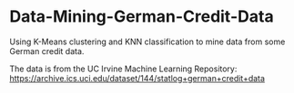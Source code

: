 # Data-Mining-German-Credit-Data
Using K-Means clustering and KNN classification to mine data from some German credit data.

The data is from the UC Irvine Machine Learning Repository: https://archive.ics.uci.edu/dataset/144/statlog+german+credit+data
